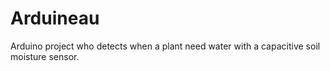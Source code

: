 # Arduineau
Arduino project who detects when a plant need water with a capacitive soil moisture sensor.
